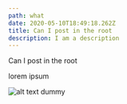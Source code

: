 ```yaml
---
path: what
date: 2020-05-10T18:49:18.262Z
title: Can I post in the root
description: I am a description
---
```


Can I post in the root

lorem ipsum

![alt text dummy](assets/bob-peak-taking-aim-1983.jpg "image title dummy")

